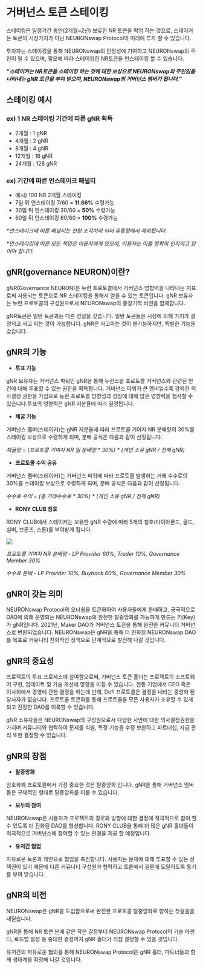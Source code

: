 # 거버넌스 토큰 스테이킹

스테이킹은 일정기간 동안(2개월\~2년) 보유한 NR 토큰을 락업 하는 것으로, 스테이커는 토큰의 시장가치가 아닌 NEURONswap Protocol의 미래에 투자 할 수 있습니다.

투자자는 스테이킹을 통해 NEURONswap의 안정성에 기여하고 NEURONswap의 주인이 될 수 있으며, 필요에 따라 스테이킹한 NR토큰을 언스테이킹 할 수 있습니다.

_**“스테이커는 NR토큰을 스테이킹 하는 것에 대한 보상으로 NEURONswap의 주인임을 나타내는 gNR 토큰을 부여 받으며, NEURONswap의 거버넌스 멤버가 됩니다.”**_

## 스테이킹 예시

### **ex) 1 NR 스테이킹 기간에 따른 gNR 획득**

* 2개월 : 1 gNR
* 4개월 : 2 gNR
* 8개월 : 4 gNR
* 12개월 : 16 gNR
* 24개월 : 128 gNR

### **ex) 기간에 따른 언스테이크 패널티**

* 예시) 100 NR 2개월 스테이킹
* 7일 뒤 언스테이킹 7/60 = **11.66%** 수령가능
* 30일 뒤 언스테이킹 30/60 = **50%** 수령가능
* 60일 뒤 언스테이킹 60/60 = **100%** 수령가능

_\*언스테이크에 따른 패널티는 전량 소각처리 되어 유통량에서 제외됩니다._

_\*언스테이킹에 따른 모든 책임은 이용자에게 있으며, 이용자는 이를 명확히 인지하고 있어야 합니다._

## **gNR(governance NEURON)이란?**

gNR(Governance NEURON)은 뉴런 프로토콜에서 거버넌스 영향력을 나타내는 지표로써 사용되는 토큰으로 NR 스테이킹을 통해서 얻을 수 있는 토큰입니다. gNR 보유자는 뉴런 프로토콜의 구성원으로서 NEURONswap의 중장기적 비전을 함께합니다.

gNR토큰은 일반 토큰과는 다른 성질을 갖습니다. 일반 토큰들은 시장에 의해 가치가 결정되고 사고 파는 것이 가능합니다. gNR은 사고파는 것이 불가능하지만, 특별한 기능을 갖습니다.

## **gNR의 기능**  &#x20;

* **투표 기능**

gNR 보유자는 거버넌스 파워인 gNR을 통해 뉴런스왑 프로토콜 거버넌스와 관련된 안건에 대해 투표할 수 있는 권한을 획득합니다. 거버넌스 파워가 큰 멤버일수록 강력한 의사결정 권한을 가짐으로 뉴런 프로토콜 방향성과 성장에 대해 많은 영향력을 행사할 수 있습니다.투표의 영향력은 gNR 지분율에 따라 결정됩니다.

* **채굴 기능**

거버넌스 멤버(스테이커)는 gNR 지분율에 따라 프로토콜 기여자 NR  분배량의 30%를 스테이킹 보상으로 수령하게 되며, 분배 공식은 다음과 같이 산정됩니다.

_채굴량 = (프로토콜 기여자 NR 일 분배량 \* 30%) \*  (개인 소유 gNR / 전체 gNR)_

* **프로토콜 수익 공유**

거버넌스 멤버(스테이커)는 거버넌스 파워에 따라 프로토콜 발생하는 거래 수수료의 30%를 스테이킹 보상으로 수령하게 되며, 분배 공식은 다음과 같이 산정됩니다.

_수수료 수익 = (총 거래수수료 \* 30%) \*  (개인 소유 gNR / 전체 gNR)_

* **RONY CLUB 칭호**

RONY CLUB에서 스테이커는 보유한 gNR 수량에 따라 5개의 칭호(다이아몬드, 골드, 실버, 브론즈, 스톤)를 부여받게 됩니다.



![](<../../.gitbook/assets/Daily NR Mining for Protocol Contributor.jpg>)

_프로토콜 기여자 NR 분배량 - LP Provider 60%, Trader 10%, Governance Member 30%_

_수수료 분배 - LP Provider 10%, Buyback 60%, Governance Member 30%_



## **gNR이 갖는 의미**

NEURONswap Protocol의 오너쉽을 토큰화하여 사용자들에게 분배하고, 궁극적으로 DAO에 의해 운영되는 NEURONswap의 완전한 탈중앙화를 가능하게 만드는 키(Key)가 gNR입니다. 2021년, Maker DAO가 거버넌스 토큰을 통해 완전한 커뮤니티 거버넌스로 변환되었습니다. NEURONswap은 gNR을 통해 더 진화된 NEURONswap DAO를 목표로 커뮤니티 친화적인 정책으로 단계적으로 발전해 나갈 것입니다.

## gNR의 중요성

프로젝트의 투표 프로세스에 참여함으로써, 거버넌스 토큰 홀더는 프로젝트의 소프트웨어 구현, 업데이트 및 기술 개선에 영향을 미칠 수 있습니다. 전통 기업에서 CEO 혹은 이사회에서 경영에 관한 결정을 하는데 반해, Defi 프로토콜은 결정을 내리는 중앙화 된 당사자가 없습니다. 프로토콜 토큰화를 통해 프로토콜을 모든 사용자가 소유할 수 있게 되고 진정한 DAO를 이룩할 수 있습니다.

gNR 소유자들은 NEURONswap의 구성원으로서 다양한 사안에 대한 의사결정권한을 가지며 커뮤니티와 협력하여 문제를 식별, 특정 기능을 수정 보완하고 파트너십, 자금 관리 또한 결정할 수 있습니다.

## gNR의 장점

* **탈중앙화**&#x20;

암호화폐 프로토콜에서 가장 중요한 것은 탈중앙화 입니다. gNR을 통해 거버넌스 멤버들은 구체적인 형태로 탈중앙화를 이룰 수 있습니다.

* **모두의 참여**

NEURONswap은 사용자가 프로젝트의 경로와 방향에 대한 결정에 적극적으로 참여 할 수 있도록 더 진화된 DAO를 형성합니다. RONY CLUB을 통해 더 많은 gNR 홀더들이 적극적으로 거버넌스에 참여할 수 있는 환경을 제공 할 예정입니다.

* **유저간 협업**

자유로운 토론과 제안으로 협업을 촉진합니다. 사용자는 문제에 대해 투표할 수 있는 선택권이 있기 때문에 다른 커뮤니티 구성원과 협력하고 토론에서 결론에 도달하도록 동기를 부여 받습니다.

## **gNR의 비전**

NEURONswap은 gNR을 도입함으로써 완전한 프로토콜 탈중앙화로 향하는 첫걸음을 내딛습니다.

gNR을 통해 NR 토큰 분배 같은 작은 결정부터 NEURONswap Protocol의 기술 아젠다, 로드맵 설정 등 중대한 결정까지 gNR 홀더가 직접 결정할 수 있을 것입니다.

유저간의 자유로운 협의를 통해 NEURONswap Protocol은 gNR 홀더, 파트너들과 함께 생태계를 확장해 나갈 것입니다.
